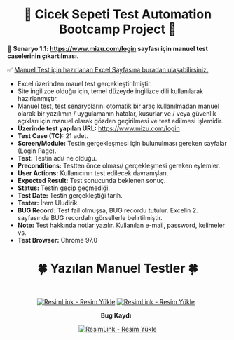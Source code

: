 <div align ="center">   
     
# :hibiscus: Cicek Sepeti Test Automation Bootcamp Project :hibiscus: 

</div>

:pushpin: **Senaryo 1.1: https://www.mizu.com/login sayfası için manuel test caselerinin çıkartılması.**
&nbsp;

:white_check_mark: [Manuel Test için hazırlanan Excel Sayfasına buradan ulaşabilirsiniz.](https://docs.google.com/spreadsheets/d/1ZwhyRDwTawMpwOTFRqDBXei_6_InI9zZHUSVti3X-Bs/edit#gid=0)
&nbsp;

- Excel üzerinden mauel test gerçekleştirilmiştir.
- Site ingilizce olduğu için, temel düzeyde ingilizce dili kullanılarak hazırlanmıştır.
- Manuel test, test senaryolarını otomatik bir araç kullanılmadan manuel olarak bir yazılımın / uygulamanın hatalar, kusurlar ve / veya güvenlik açıkları için manuel olarak gözden geçirilmesi ve test edilmesi işlemidir.
- **Üzerinde test yapılan URL:** https://www.mizu.com/login
- **Test Case (TC):** 21 adet.
- **Screen/Module:** Testin gerçekleşmesi için bulunulması gereken sayfalar (Login Page).
- **Test:** Testin adı/ ne olduğu.
- **Preconditions:** Testten önce olması/ gerçekleşmesi gereken eylemler.
- **User Actions:** Kullanıcının test edilecek davranışları.
- **Expected Result:** Test sonucunda beklenen sonuç.
- **Status:** Testin geçip geçmediği.
- **Test Date:** Testin gerçekleştiği tarih.
- **Tester:** İrem Uludirik
- **BUG Record:** Test fail olmuşsa, BUG recordu tutulur. Excelin 2. sayfasında BUG recordalrı görsellerle belirtilmiştir.
- **Note:** Test hakkında notlar yazılır. Kullanılan e-mail, password, kelimeler vs.
- **Test Browser:** Chrome 97.0
<div align ="center">
  
 # :four_leaf_clover: Yazılan Manuel Testler :four_leaf_clover: 
  &nbsp;
   
  <a href="https://resimlink.com/ItWa" title="ResimLink - Resim Yükle"><img src="https://r.resimlink.com/ItWa.jpg" title="ResimLink - Resim Yükle" alt="ResimLink - Resim Yükle"></a>
  <a href="https://resimlink.com/CKhLA" title="ResimLink - Resim Yükle"><img src="https://r.resimlink.com/CKhLA.jpg" title="ResimLink - Resim Yükle" alt="ResimLink - Resim Yükle"></a>
&nbsp;
  
  **Bug Kaydı**
  &nbsp;
  
  <a href="https://resimlink.com/RVO0D5" title="ResimLink - Resim Yükle"><img src="https://r.resimlink.com/RVO0D5.jpg" title="ResimLink - Resim Yükle" alt="ResimLink - Resim Yükle"></a>
</div align ="center">

